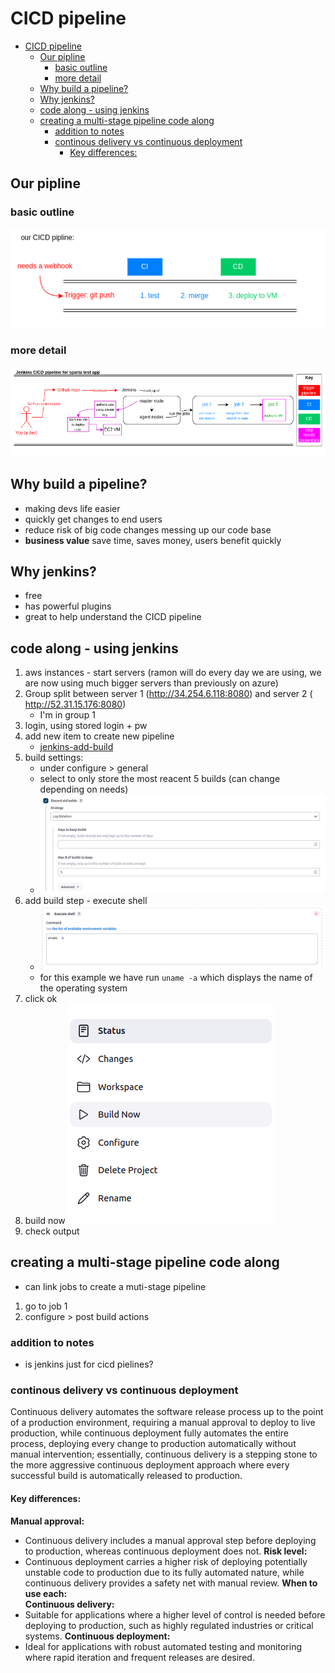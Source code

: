 # CICD pipeline

- [CICD pipeline](#cicd-pipeline)
  - [Our pipline](#our-pipline)
    - [basic outline](#basic-outline)
    - [more detail](#more-detail)
  - [Why build a pipeline?](#why-build-a-pipeline)
  - [Why jenkins?](#why-jenkins)
  - [code along - using jenkins](#code-along---using-jenkins)
  - [creating a multi-stage pipeline code along](#creating-a-multi-stage-pipeline-code-along)
    - [addition to notes](#addition-to-notes)
    - [continous delivery vs continuous deployment](#continous-delivery-vs-continuous-deployment)
      - [Key differences:](#key-differences)

## Our pipline 
### basic outline 
![basic pipeline detail](../images/our_cicd_pipeline.drawio.png)
### more detail 
![complex pipeline detail](../images/jenikins-cicd-pipeline.drawio.png)
## Why build a pipeline? 
* making devs life easier 
* quickly get changes to end users 
* reduce risk of big code changes messing up our code base 
* **business value** save time, saves money, users benefit quickly 

## Why jenkins? 
* free
* has powerful plugins 
* great to help understand the CICD pipeline 

## code along - using jenkins 
1. aws instances - start servers (ramon will do every day we are using, we are now using much bigger servers than previously on azure)
2. Group split between server 1 (http://34.254.6.118:8080) and server 2 ( http://52.31.15.176:8080) 
    * I'm in group 1 
3. login, using stored login + pw 
4. add new item to create new pipeline
   * [jenkins-add-build](README.md)
5. build settings: 
   * under configure > general 
   * select to only store the most reacent 5 builds (can change depending on needs) 
   * ![alt text](code-along-images-am/disgard-old-builds.png)
6. add build step - execute shell 
   * ![alt text](code-along-images-am/build-shell-commands.png)
   * for this example we have run `uname -a` which displays the name of the operating system 
7. click ok 
8. build now 
   ![build-now-img](code-along-images-am/build-now.png)
9. check output 

## creating a multi-stage pipeline code along 
* can link jobs to create a muti-stage pipeline 

1. go to job 1 
2. configure > post build actions 

### addition to notes
* is jenkins just for cicd pielines? 

### continous delivery vs continuous deployment
Continuous delivery automates the software release process up to the point of a production environment, requiring a manual approval to deploy to live production, while continuous deployment fully automates the entire process, deploying every change to production automatically without manual intervention; essentially, continuous delivery is a stepping stone to the more aggressive continuous deployment approach where every successful build is automatically released to production. 
<br>

#### Key differences: 
**Manual approval:** <br>
* Continuous delivery includes a manual approval step before deploying to production, whereas continuous deployment does not.
**Risk level:** <br>
* Continuous deployment carries a higher risk of deploying potentially unstable code to production due to its fully automated nature, while continuous delivery provides a safety net with manual review. 
**When to use each:** <br>
**Continuous delivery:** <br>
* Suitable for applications where a higher level of control is needed before deploying to production, such as highly regulated industries or critical systems. 
**Continuous deployment:** <br>
* Ideal for applications with robust automated testing and monitoring where rapid iteration and frequent releases are desired. 
